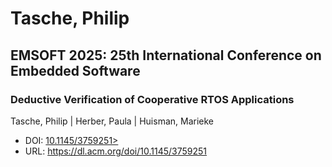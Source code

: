 # Tasche, Philip

## EMSOFT 2025: 25th International Conference on Embedded Software

### Deductive Verification of Cooperative RTOS Applications
Tasche, Philip | Herber, Paula | Huisman, Marieke
* DOI: [10.1145/3759251>](https://doi.org/10.1145/3759251>)
* URL: <https://dl.acm.org/doi/10.1145/3759251>

